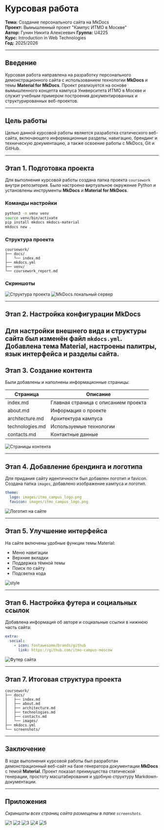 # Курсовая работа
**Тема:** Создание персонального сайта на MkDocs  
**Проект:** Вымышленный проект "Кампус ИТМО в Москве"  
**Автор:** Гунин Никита Алексеевич
**Группа:** U4225  
**Курс:** Introduction in Web Technologies  
**Год:** 2025/2026

---

## Введение
Курсовая работа направлена на разработку персонального демонстрационного сайта с использованием технологии **MkDocs** и темы **Material for MkDocs**. Проект реализуется на основе вымышленного концепта кампуса Университета ИТМО в Москве и служит учебным примером построения документированных и структурированных веб-проектов.

---

## Цель работы
Целью данной курсовой работы является разработка статического веб-сайта, включающего информационные разделы, навигацию, брендинг и техническую документацию, а также освоение работы с MkDocs, Git и GitHub.

---

## Этап 1. Подготовка проекта
Для выполнения курсовой работы создана папка проекта `coursework` внутри репозитория. Было настроено виртуальное окружение Python и установлены инструменты **MkDocs** и **Material for MkDocs**.

### Команды настройки
```bash
python3 -m venv venv
source venv/bin/activate
pip install mkdocs mkdocs-material
mkdocs new .
```

### Структура проекта
```
coursework/
├── docs/
│   └── index.md
├── mkdocs.yml
├── venv/
└── coursework_report.md
```

### Скриншоты
![Структура проекта](screenshots/project_structure.png)
![MkDocs локальный сервер](screenshots/mkdocs_serve.png)

---

## Этап 2. Настройка конфигурации MkDocs
Для настройки внешнего вида и структуры сайта был изменён файл `mkdocs.yml`. Добавлена тема **Material**, настроены палитры, язык интерфейса и разделы сайта.
---

## Этап 3. Создание контента
Были добавлены и наполнены информационные страницы:

| Страница | Описание |
|----------|-----------|
| index.md | Главная страница с описанием проекта |
| about.md | Информация о проекте |
| architecture.md | Архитектура кампуса |
| technologies.md | Используемые технологии |
| contacts.md | Контактные данные |

![Страницы контента](screenshots/mkdocs_pages.png)

---

## Этап 4. Добавление брендинга и логотипа
Для придания сайту идентичности был добавлен логотип и favicon. Создана папка `images`, добавлено изображение кампуса и логотип.

```yaml
theme:
  logo: images/itmo_campus_logo.png
  favicon: images/itmo_campus_logo.png
```

![Логотип на сайте](screenshots/logo_in_header.png)

---

## Этап 5. Улучшение интерфейса
На сайте включены удобные функции темы Material:
- Меню навигации
- Верхние вкладки
- Поддержка тёмной темы
- Поиск по сайту
- Подсветка кода

![style](screenshots/style.png)

---

## Этап 6. Настройка футера и социальных ссылок
Добавлена информация об авторе и социальные ссылки в нижнюю часть сайта:

```yaml
extra:
  social:
    - icon: fontawesome/brands/github
      link: https://github.com/itmo-campus-moscow
```

![Футер сайта](screenshots/footer.png)

---

## Этап 7. Итоговая структура проекта
```
coursework/
├── docs/
│   ├── index.md
│   ├── about.md
│   ├── architecture.md
│   ├── technologies.md
│   ├── contacts.md
│   └── images/
├── mkdocs.yml
└── screenshots/
```

---

## Заключение
В ходе выполнения курсовой работы был разработан демонстрационный веб-сайт на базе генератора документации **MkDocs** с темой **Material**. Проект показал преимущества статической генерации, простоту масштабирования и удобную структуру Markdown-документации.

---

## Приложения
*Скриншоты всех страниц сайта размещены в папке `screenshots`.*

![1](screenshots/1.png)
![2](screenshots/2.png)
![3](screenshots/3.png)
![4](screenshots/4.png)
![5](screenshots/2.png)
